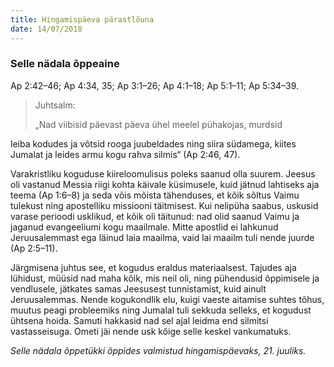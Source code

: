 ```yaml
---
title: Hingamispäeva pärastlõuna
date: 14/07/2018
---
```


### Selle nädala õppeaine
Ap 2:42–46; Ap 4:34, 35; Ap 3:1–26; Ap 4:1–18; Ap 5:1–11;
Ap 5:34–39.

> <p>Juhtsalm:</p>
> „Nad viibisid päevast päeva ühel meelel pühakojas, murdsid
leiba kodudes ja võtsid rooga juubeldades ning siira südamega, kiites
Jumalat ja leides armu kogu rahva silmis“ (Ap 2:46, 47).

Varakristliku koguduse kiireloomulisus poleks saanud olla suurem. Jeesus oli
vastanud Messia riigi kohta käivale küsimusele, kuid jätnud lahtiseks aja teema
(Ap 1:6–8) ja seda võis mõista tähenduses, et kõik sõltus Vaimu tulekust ning
apostelliku missiooni täitmisest. Kui nelipüha saabus, uskusid varase perioodi
usklikud, et kõik oli täitunud: nad olid saanud Vaimu ja jaganud evangeeliumi
kogu maailmale. Mitte apostlid ei lahkunud Jeruusalemmast ega läinud laia
maailma, vaid lai maailm tuli nende juurde (Ap 2:5–11).

Järgmisena juhtus see, et kogudus eraldus materiaalsest. Tajudes aja lühidust,
müüsid nad maha kõik, mis neil oli, ning pühendusid õppimisele ja vendlusele,
jätkates samas Jeesusest tunnistamist, kuid ainult Jeruusalemmas. Nende kogukondlik
elu, kuigi vaeste aitamise suhtes tõhus, muutus peagi probleemiks ning
Jumalal tuli sekkuda selleks, et kogudust ühtsena hoida. Samuti hakkasid nad
sel ajal leidma end silmitsi vastasseisuga. Ometi jäi nende usk kõige selle keskel vankumatuks.

_Selle nädala õppetükki õppides valmistud hingamispäevaks, 21. juuliks._
